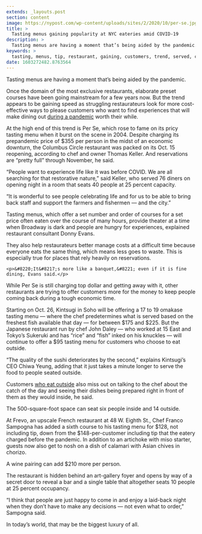 ```yaml
--- 
extends: _layouts.post 
section: content 
image: https://nypost.com/wp-content/uploads/sites/2/2020/10/per-se.jpg?quality=90&strip=all&w=1200 
title: > 
  Tasting menus gaining popularity at NYC eateries amid COVID-19 
description: > 
  Tasting menus are having a moment that’s being aided by the pandemic.Once the domain of the most exclusive restaurants, elaborate preset courses have been going mainstream for a few years now.At the high end of this trend is Per Se, which rose to fame on its pricy tasting menu when it burst on the scene in 2004.They also help restaurateurs better manage costs at a difficult time because everyone eats the same thing, which means less goes to waste.While Per Se is still charging top dollar and getting away with it, other restaurants are trying to offer customers more for the money to keep people coming back during a tough economic time. 
keywords: > 
  tasting, menus, tip, restaurant, gaining, customers, trend, served, chef, menu, amid, nyc, set, eateries, covid19, offer, popularity 
date: 1603272482.8763564 
--- 
```

<div><p>Tasting menus are having a moment that&#8217;s being aided by the pandemic.</p>
<p>Once the domain of the most exclusive restaurants, elaborate preset courses have been going mainstream for a few years now. But the trend appears to be gaining speed as struggling restaurateurs look for more cost-effective ways to please customers who want to find experiences that will make dining out <a href="https://nypost.com/2020/10/19/global-confirmed-covid-19-cases-surpass-40-million/">during a pandemic</a> worth their while.</p>
<p>At the high end of this trend is Per Se, which rose to fame on its pricy tasting menu when it burst on the scene in 2004. Despite charging its prepandemic price of $355 per person in the midst of an economic downturn, the Columbus Circle restaurant was packed on its Oct. 15 reopening, according to chef and owner Thomas Keller. And reservations are &#8220;pretty full&#8221; through November, he said.</p>
<p>&#8220;People want to experience life like it was before COVID. We are all searching for that restorative nature,&#8221; said Keller, who served 76 diners on opening night in a room that seats 40 people at 25 percent capacity.</p>
<p>&#8220;It is wonderful to see people celebrating life and for us to be able to bring back staff and support the farmers and fishermen &#8212; and the city.&#8221;</p>
<p>Tasting menus, which offer a set number and order of courses for a set price often eaten over the course of many hours, provide theater at a time when Broadway is dark and people are hungry for experiences, explained restaurant consultant Donny Evans.</p>
<p>They also help restaurateurs better manage costs at a difficult time because everyone eats the same thing, which means less goes to waste. This is especially true for places that rely heavily on reservations.</p>

 
	<p>&#8220;It&#8217;s more like a banquet,&#8221; even if it is fine dining, Evans said.</p>
<p>While Per Se is still charging top dollar and getting away with it, other restaurants are trying to offer customers more for the money to keep people coming back during a tough economic time.</p>
<p>Starting on Oct. 26, Kintsugi in Soho will be offering a 17 to 19 omakase tasting menu &#8212; where the chef predetermines what is served based on the freshest fish available that day &#8212; for between $175 and $225. But the Japanese restaurant run by chef John Daley &#8212; who worked at 15 East and Tokyo&#8217;s Sukeruki and has &#8220;rice&#8221; and &#8220;fish&#8221; inked on his knuckles &#8212; will continue to offer a $95 tasting menu for customers who choose to eat outside.</p>
<p>&#8220;The quality of the sushi deteriorates by the second,&#8221; explains Kintsugi&#8217;s CEO Chiwa Yeung, adding that it just takes a minute longer to serve the food to people seated outside.</p>
<p>Customers <a href="https://nypost.com/2020/10/15/nyc-outdoor-dining-to-remain-through-at-least-2021/">who eat outside</a> also miss out on talking to the chef about the catch of the day and seeing their dishes being prepared right in front of them as they would inside, he said.</p>
<p>The 500-square-foot space can seat six people inside and 14 outside.</p>
<p>At Frevo, an upscale French restaurant at 48 W. Eighth St., Chef Franco Sampogna has added a sixth course to his tasting menu for $128, not including tip, down from the $148-per-customer including tip that the eatery charged before the pandemic. In addition to an artichoke with miso starter, guests now also get to nosh on a dish of calamari with Asian chives in chorizo.</p>
<p>A wine pairing can add $210 more per person.</p>
<p>The restaurant is hidden behind an art-gallery foyer and opens by way of a secret door to reveal a bar and a single table that altogether seats 10 people at 25 percent occupancy.</p>
<p>&#8220;I think that people are just happy to come in and enjoy a laid-back night when they don&#8217;t have to make any decisions &#8212; not even what to order,&#8221; Sampogna said.</p>
<p>In today&#8217;s world, that may be the biggest luxury of all.</p>
			</div>